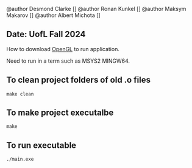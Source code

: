 @author Desmond Clarke []
@author Ronan Kunkel []
@author Maksym Makarov []
@author Albert Michota []

## Date: UofL Fall 2024

How to download [OpenGL](https://www.cs.uleth.ca/~cheng/courses/cs3710/opengl.html) to run application.

Need to run in a term such as MSYS2 MINGW64.


## To clean project folders of old .o files
```
make clean
```

## To make project executalbe
```
make
```

## To run executable
```
./main.exe
```
